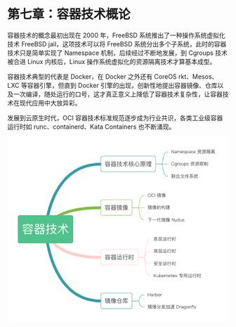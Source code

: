 # 第七章：容器技术概论

容器技术的概念最初出现在 2000 年，FreeBSD 系统推出了一种操作系统虚拟化技术 FreeBSD jail，这项技术可以将 FreeBSD 系统分出多个子系统，此时的容器技术只是简单实现了 Namespace 机制，后续经过不断地发展，到 Cgroups 技术被合进 Linux 内核后，Linux 操作系统虚拟化的资源隔离技术才算基本成型。 

容器技术典型的代表是 Docker，在 Docker 之外还有 CoreOS rkt、Mesos、LXC 等容器引擎，但直到 Docker 引擎的出现，创新性地提出容器镜像、仓库以及一次编译，随处运行的口号，这才真正意义上降低了容器技术复杂性，让容器技术在现代应用中大放异彩。

发展到云原生时代，OCI 容器技术标准规范逐步成为行业共识，各类工业级容器运行时如 runc、containerd、Kata Containers 也不断涌现。


<div  align="center">
  <img src="../assets/container-summary.png" width = "550"  align=center />
</div>